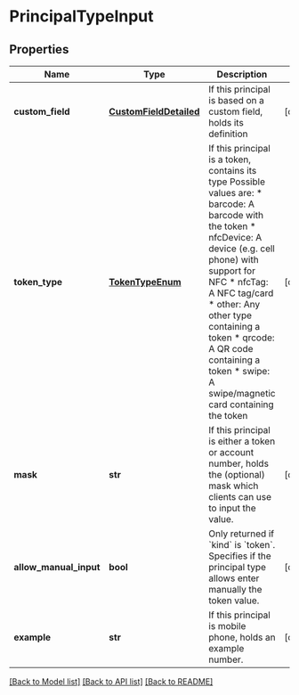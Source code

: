 # PrincipalTypeInput

## Properties
Name | Type | Description | Notes
------------ | ------------- | ------------- | -------------
**custom_field** | [**CustomFieldDetailed**](CustomFieldDetailed.md) | If this principal is based on a custom field, holds its definition  | [optional] 
**token_type** | [**TokenTypeEnum**](TokenTypeEnum.md) | If this principal is a token, contains its type Possible values are: * barcode: A barcode with the token * nfcDevice: A device (e.g. cell phone) with support for NFC * nfcTag: A NFC tag/card  * other: Any other type containing a token * qrcode: A QR code containing a token * swipe: A swipe/magnetic card containing the token  | [optional] 
**mask** | **str** | If this principal is either a token or account number, holds the (optional) mask which clients can use to input the value.  | [optional] 
**allow_manual_input** | **bool** | Only returned if &#x60;kind&#x60; is &#x60;token&#x60;. Specifies if the principal type allows enter manually the token value.  | [optional] 
**example** | **str** | If this principal is mobile phone, holds an example number.  | [optional] 

[[Back to Model list]](../README.md#documentation-for-models) [[Back to API list]](../README.md#documentation-for-api-endpoints) [[Back to README]](../README.md)



